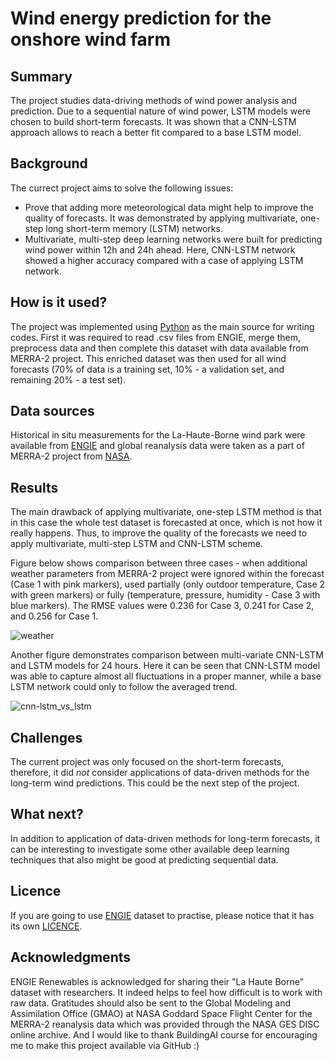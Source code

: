 # Wind energy prediction for the onshore wind farm

## Summary

The project studies data-driving methods of wind power analysis and prediction. Due to a sequential nature of wind power, LSTM models were chosen to build short-term forecasts. It was shown that a CNN-LSTM approach allows to reach a better fit compared to a base LSTM model.

## Background

The currect project aims to solve the following issues:
* Prove that adding more meteorological data might help to improve the quality of forecasts. It was demonstrated by applying multivariate, one-step long short-term memory (LSTM) networks. 
* Multivariate, multi-step deep learning networks were built for predicting wind power within 12h and 24h ahead. Here, CNN-LSTM network showed a higher accuracy compared with a case of applying LSTM network. 

## How is it used?

The project was implemented using [Python](https://www.python.org/) as the main source for writing codes. First it was required to read .csv files from ENGIE, merge them, preprocess data and then complete this dataset with data available from MERRA-2 project. This enriched dataset was then used for all wind forecasts (70% of data is a training set, 10% - a validation set, and remaining 20% - a test set).

## Data sources

Historical in situ measurements for the La-Haute-Borne wind park were available from [ENGIE](https://opendata-renewables.engie.com/) and global reanalysis data were taken as a part of MERRA-2 project from [NASA](https://gmao.gsfc.nasa.gov/reanalysis/MERRA-2/).

## Results

The main drawback of applying multivariate, one-step LSTM method is that in this case the whole test dataset is forecasted at once, which is not how it really happens. Thus, to improve the quality of the forecasts we need to apply multivariate, multi-step LSTM and CNN-LSTM scheme. 

Figure below shows comparison between three cases - when additional weather parameters from MERRA-2 project were ignored within the forecast (Case 1 with pink markers), used partially (only outdoor temperature, Case 2 with green markers) or fully (temperature, pressure, humidity - Case 3 with blue markers). The RMSE values were 0.236 for Case 3, 0.241 for Case 2, and 0.256 for Case 1.

![weather](https://github.com/Mandzhi/Open_wind_La-Haute-Borne/blob/main/LSTM-one-step.jpg)

Another figure demonstrates comparison between multi-variate CNN-LSTM and LSTM models for 24 hours. Here it can be seen that CNN-LSTM model was able to capture almost all fluctuations in a proper manner, while a base LSTM network could only to follow the averaged trend. 

![cnn-lstm_vs_lstm](https://github.com/Mandzhi/Open_wind_La-Haute-Borne/blob/main/LSTM_multi_24h.jpg)

## Challenges

The current project was only focused on the short-term forecasts, therefore, it did _not_ consider applications of data-driven methods for the long-term wind predictions. This could be the next step of the project.

## What next?

In addition to application of data-driven methods for long-term forecasts, it can be interesting to investigate some other available deep learning techniques that also might be good at predicting sequential data.

## Licence

If you are going to use [ENGIE](https://opendata-renewables.engie.com/) dataset to practise, please notice that it has its own [LICENCE](https://www.etalab.gouv.fr/wp-content/uploads/2017/04/ETALAB-Licence-Ouverte-v2.0.pdf).

## Acknowledgments

ENGIE Renewables is acknowledged for sharing their "La Haute Borne" dataset with researchers. It indeed helps to feel how difficult is to work with raw data. Gratitudes should also be sent to the Global Modeling and Assimilation Office (GMAO) at NASA Goddard Space Flight Center for the MERRA-2 reanalysis data which was provided through the NASA GES DISC online archive. And I would like to thank BuildingAI course for encouraging me to make this project available via GitHub :)

